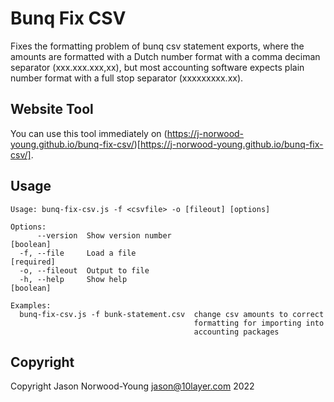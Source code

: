 # Bunq Fix CSV

Fixes the formatting problem of bunq csv statement exports, where the amounts are formatted with a Dutch number format with a comma deciman separator (xxx.xxx.xxx,xx), but most accounting software expects plain number format with a full stop separator (xxxxxxxxx.xx).

## Website Tool

You can use this tool immediately on (https://j-norwood-young.github.io/bunq-fix-csv/)[https://j-norwood-young.github.io/bunq-fix-csv/].

## Usage

```
Usage: bunq-fix-csv.js -f <csvfile> -o [fileout] [options]

Options:
      --version  Show version number                                   [boolean]
  -f, --file     Load a file                                          [required]
  -o, --fileout  Output to file
  -h, --help     Show help                                             [boolean]

Examples:
  bunq-fix-csv.js -f bunk-statement.csv  change csv amounts to correct
                                         formatting for importing into
                                         accounting packages
```

## Copyright

Copyright Jason Norwood-Young <jason@10layer.com> 2022